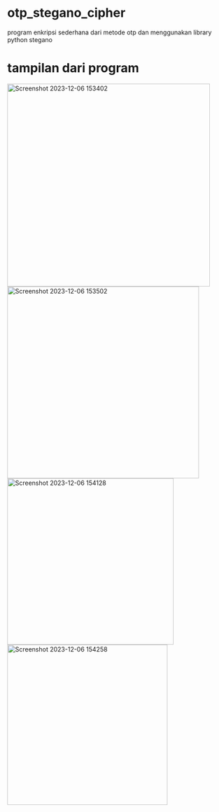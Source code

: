 # otp_stegano_cipher
program enkripsi sederhana dari metode otp dan menggunakan library python stegano
 
# tampilan dari program

<img width="463" alt="Screenshot 2023-12-06 153402" src="https://github.com/pyatamaa/otp_stegano_cipher/assets/92738041/719aa73b-94f3-43fd-b27c-3095700c5fe4">

<img width="438" alt="Screenshot 2023-12-06 153502" src="https://github.com/pyatamaa/otp_stegano_cipher/assets/92738041/409ffee1-6484-49e9-9c01-d747f59688e6">

<img width="380" alt="Screenshot 2023-12-06 154128" src="https://github.com/pyatamaa/otp_stegano_cipher/assets/92738041/6da3dde8-67e3-487a-9a00-867b942c9230">

<img width="366" alt="Screenshot 2023-12-06 154258" src="https://github.com/pyatamaa/otp_stegano_cipher/assets/92738041/da93fee0-6f73-466c-b612-3ebe56853057">
